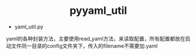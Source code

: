 <h1 align="center">pyyaml_util</h1>

- yaml_util.py

yaml的各种封装方法，主要使用read_yaml方法，来读取配置，所有配置都放在启动文件同一目录的config文件夹下，传入的filename不需要加.yaml
